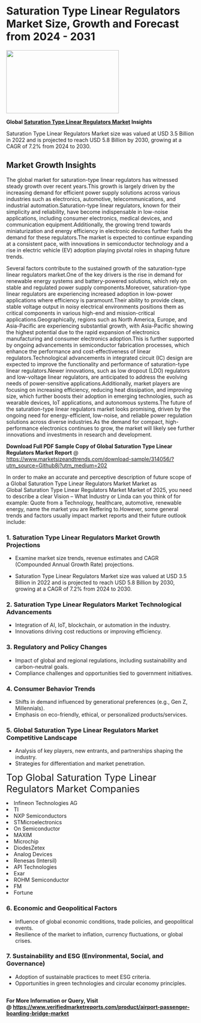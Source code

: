 <H1>Saturation Type Linear Regulators Market Size, Growth and Forecast from 2024 - 2031</H1><img class="aligncenter size-medium wp-image-584254" src="https://thirdeyenews.in/wp-content/uploads/2024/09/Global-Market-Research-300x168.jpeg" alt="" width="300" height="168" /><p><strong>Global&nbsp;<a href="https://www.marketsizeandtrends.com/download-sample/314056/?utm_source=Github8j?utm_medium=202">Saturation Type Linear Regulators Market</a> Insights</strong></p><p>Saturation Type Linear Regulators Market size was valued at USD 3.5 Billion in 2022 and is projected to reach USD 5.8 Billion by 2030, growing at a CAGR of 7.2% from 2024 to 2030.</p><p><h2>Market Growth Insights</h2> <p>The global market for saturation-type linear regulators has witnessed steady growth over recent years.This growth is largely driven by the increasing demand for efficient power supply solutions across various industries such as electronics, automotive, telecommunications, and industrial automation.Saturation-type linear regulators, known for their simplicity and reliability, have become indispensable in low-noise applications, including consumer electronics, medical devices, and communication equipment.Additionally, the growing trend towards miniaturization and energy efficiency in electronic devices further fuels the demand for these regulators.The market is expected to continue expanding at a consistent pace, with innovations in semiconductor technology and a rise in electric vehicle (EV) adoption playing pivotal roles in shaping future trends.</p> <p>Several factors contribute to the sustained growth of the saturation-type linear regulators market.One of the key drivers is the rise in demand for renewable energy systems and battery-powered solutions, which rely on stable and regulated power supply components.Moreover, saturation-type linear regulators are experiencing increased adoption in low-power applications where efficiency is paramount.Their ability to provide clean, stable voltage output in noisy electrical environments positions them as critical components in various high-end and mission-critical applications.Geographically, regions such as North America, Europe, and Asia-Pacific are experiencing substantial growth, with Asia-Pacific showing the highest potential due to the rapid expansion of electronics manufacturing and consumer electronics adoption.This is further supported by ongoing advancements in semiconductor fabrication processes, which enhance the performance and cost-effectiveness of linear regulators.Technological advancements in integrated circuit (IC) design are expected to improve the functionality and performance of saturation-type linear regulators.Newer innovations, such as low dropout (LDO) regulators and low-voltage linear regulators, are anticipated to address the evolving needs of power-sensitive applications.Additionally, market players are focusing on increasing efficiency, reducing heat dissipation, and improving size, which further boosts their adoption in emerging technologies, such as wearable devices, IoT applications, and autonomous systems.The future of the saturation-type linear regulators market looks promising, driven by the ongoing need for energy-efficient, low-noise, and reliable power regulation solutions across diverse industries.As the demand for compact, high-performance electronics continues to grow, the market will likely see further innovations and investments in research and development.</p> <p><span class=""><strong>Download Full PDF Sample Copy of Global Saturation Type Linear Regulators Market Report</strong> @ <a href="https://www.marketsizeandtrends.com/download-sample/314056/?utm_source=Github8j?utm_medium=202" target="_blank">https://www.marketsizeandtrends.com/download-sample/314056/?utm_source=Github8j?utm_medium=202</a></span></p><p>In order to make an accurate and perceptive description of future scope of a Global&nbsp;Saturation Type Linear Regulators Market Market as Global&nbsp;Saturation Type Linear Regulators Market Market of 2025, you need to describe a clear Vision &ndash; What Industry or Linda can you think of for example: Quote from a Technology, healthcare, automotive, renewable energy, name the market you are Reffering to.However, some general trends and factors usually impact market reports and their future outlook include:</p><h3>1.&nbsp;<strong>Saturation Type Linear Regulators Market Growth Projections</strong></h3><ul><li>Examine market size trends, revenue estimates and CAGR (Compounded Annual Growth Rate) projections.</li><li><p>Saturation Type Linear Regulators Market size was valued at USD 3.5 Billion in 2022 and is projected to reach USD 5.8 Billion by 2030, growing at a CAGR of 7.2% from 2024 to 2030.</p></li></ul><h3>2.&nbsp;<strong>Saturation Type Linear Regulators Market Technological Advancements</strong></h3><ul><li>Integration of AI, IoT, blockchain, or automation in the industry.</li><li>Innovations driving cost reductions or improving efficiency.</li></ul><h3>3.&nbsp;<strong>Regulatory and Policy Changes</strong></h3><ul><li>Impact of global and regional regulations, including sustainability and carbon-neutral goals.</li><li>Compliance challenges and opportunities tied to government initiatives.</li></ul><h3>4.&nbsp;<strong>Consumer Behavior Trends</strong></h3><ul><li>Shifts in demand influenced by generational preferences (e.g., Gen Z, Millennials).</li><li>Emphasis on eco-friendly, ethical, or personalized products/services.</li></ul><h3>5.&nbsp;<strong>Global Saturation Type Linear Regulators Market Competitive Landscape</strong></h3><ul><li>Analysis of key players, new entrants, and partnerships shaping the industry.</li><li>Strategies for differentiation and market penetration.</li></ul><p data-pm-slice="1 1 []"><span style="color: inherit; font-family: inherit; font-size: 25px;">Top Global Saturation Type Linear Regulators Market Companies</span></p><div class="" data-test-id=""><p><li>Infineon Technologies AG</li><li> TI</li><li> NXP Semiconductors</li><li> STMicroelectronics</li><li> On Semiconductor</li><li> MAXIM</li><li> Microchip</li><li> DiodesZetex</li><li> Analog Devices</li><li> Renesas (Intersil)</li><li> API Technologies</li><li> Exar</li><li> ROHM Semiconductor</li><li> FM</li><li> Fortune</li></p></div><h3>6.&nbsp;<strong>Economic and Geopolitical Factors</strong></h3><ul><li>Influence of global economic conditions, trade policies, and geopolitical events.</li><li>Resilience of the market to inflation, currency fluctuations, or global crises.</li></ul><h3>7.&nbsp;<strong>Sustainability and ESG (Environmental, Social, and Governance)</strong></h3><ul><li>Adoption of sustainable practices to meet ESG criteria.</li><li>Opportunities in green technologies and circular economy principles.</li></ul><h2><strong style="font-size: 14px;">For More Information or Query, Visit @&nbsp;</strong><a style="background-color: #ffffff; font-size: 14px;" href="https://www.marketsizeandtrends.com/report/saturation-type-linear-regulators-market/" target="_blank">https://www.verifiedmarketreports.com/product/airport-passenger-boarding-bridge-market</a></h2>